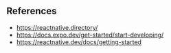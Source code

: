 ## References

- https://reactnative.directory/
- https://docs.expo.dev/get-started/start-developing/
- https://reactnative.dev/docs/getting-started
